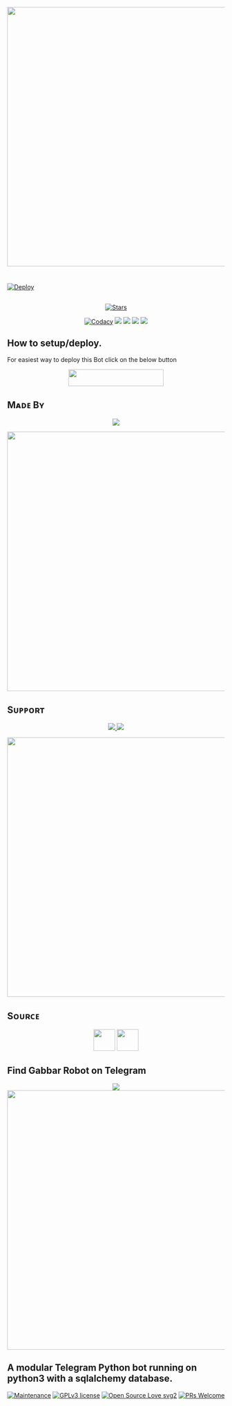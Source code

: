 <a href="https://github.com/RMCMG/Gabbar_Robot"><img src="https://img.shields.io/badge/Gabbar-gold?&style=flat-square?&logo=github" width=600px></a></p>

#

[![Deploy](https://telegra.ph/file/317d6d9511f780a12c471.png)](https://heroku.com/deploy?template=https://github.com/RMCMG/Gabbar_Robot.git)

##

<p align="center">
    <a href="https://github.com/RMCMG/Gabbar_Robot/stargazers"><img src="https://img.shields.io/github/stars/RMCMG/Gabbar_Robot?label=Stars&style=flat-square&logo=github&color=F10070" alt="Stars" /></a>
</p>
<p align="center">
    <a href="https://app.codacy.com/manual/RMCMG/Gabbar_Robot/dashboard"> <img src="https://img.shields.io/codacy/grade/4d58f2a402b54aed8a7d95f7add45a81?color=brightgreen&logo=codacy&logoColor=green&style=for-the-badge" alt="Codacy" /></a>
    <a href="https://github.com/RMCMG/Gabbar_Robot"> <img src="https://img.shields.io/github/repo-size/RMCMG/Gabbar_Robot?color=orange&logo=github&logoColor=green&style=for-the-badge" /></a>
    <a href="https://github.com/RMCMG/Gabbar_Robot/commits/mukesh"> <img src="https://img.shields.io/github/last-commit/RMCMG/Gabbar_Robot?color=blue&logo=github&logoColor=green&style=for-the-badge" /></a>
    <a href="https://github.com/RMCMG/Gabbar_Robot/issues"> <img src="https://img.shields.io/github/issues/RMCMG/Gabbar_Robot?color=blueviolet&logo=github&logoColor=green&style=for-the-badge" /></a>
    <a href="https://github.com/RMCMG/Gabbar_Robot/network/members"> <img src="https://img.shields.io/github/forks/RMCMG/Gabbar_Robot?color=red&logo=github&logoColor=green&style=for-the-badge" /></a>  
</p>

##

## How to setup/deploy.
For easiest way to deploy this Bot click on the below button
<p align="center"><a href="https://heroku.com/deploy?template=https://github.com/RMCMG/Gabbar_Robot"> <img src="https://img.shields.io/badge/Deploy%20To%20Heroku-black?style=for-the-badge&logo=heroku" width="220" height="38.45"/></a></p>
 
##

## Mᴀᴅᴇ Bʏ

<p align="center">
    <a href="https://t.me/mkspali"> <img src="https://img.shields.io/badge/Bestest-Master-ff69b4" /> </a>
</p>
<a href="https://t.me/mkspali"><img src="https://img.shields.io/badge/Telegram-Mukesh%20Solanki-gold?&style=flat-square?&logo=telegram" width=600px></a></p>


##

## Sᴜᴘᴘᴏʀᴛ

<p align="center">
    <a href="https://t.me/RMCMG_Bots"> <img src="https://img.shields.io/badge/Join-Our-green" /> <img src="https://img.shields.io/badge/Support-Channel-critical" /> </a>
</p>
<a href="https://t.me/RMCMG_Bots"><img src="https://img.shields.io/badge/Telegram-RMCMG%20Bots%20-gold?&style=flat-square?&logo=telegram" width=600px></a></p>


##

## Sᴏᴜʀᴄᴇ

<p align="center">
    <img src="https://img.shields.io/badge/Python-black" width=50px/>  <img src="https://img.shields.io/badge/Telethn-black" width=50px/>
</p>

##

## Find Gabbar Robot on Telegram
<p align="center">
    <a href="https://t.me/Gabbar_Robot"> <img src="https://img.shields.io/badge/Best-Bot-ff69b4" /> </a>
    <a href="https://t.me/Gabbar_Robot"><img src="https://img.shields.io/badge/Telegram-Gabbar-gold?&style=flat-square?&logo=telegram" width=600px></a></p>
</p>

##

## A modular Telegram Python bot running on python3 with a sqlalchemy database.

[![Maintenance](https://img.shields.io/badge/Maintained%3F-yes-green.svg)](https://GitHub.com/RMCMG/Gabbar_Robot.js/graphs/commit-activity) [![GPLv3 license](https://img.shields.io/badge/License-GPLv3-blue.svg)](https://perso.crans.org/besson/LICENSE.html) [![Open Source Love svg2](https://badges.frapsoft.com/os/v2/open-source.svg?v=103)](https://github.com/ellerbrock/open-source-badges/) 
[![PRs Welcome](https://img.shields.io/badge/PRs-welcome-brightgreen.svg?style=flat-square)](https://makeapullrequest.com)

